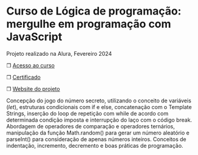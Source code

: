 # Curso de Lógica de programação: mergulhe em programação com JavaScript

Projeto realizado na Alura, Fevereiro 2024

❐ [Acesso ao curso](https://cursos.alura.com.br/course/logica-programacao-mergulhe-programacao-javascript)

❐  [Certificado](https://cursos.alura.com.br/certificate/2ab9d05e-4963-48d2-9259-74cef3b6f94b?lang=pt_BR)

❐ [Website do projeto](https://dcampos90.github.io/alura_HTML5.CSS3.parte-4) 


Concepção do jogo do número secreto, utilizando o conceito de variáveis (<i>let</i>), estruturas  condicionais com if e else, concatenação com o Template Strings, inserção do loop de repetição com while de acordo com determinada condição imposta e interrupção do laço com o código break. Abordagem de operadores de comparação e operadores ternários, manipulação da função Math.random() para gerar um número aleatório e parseInt() para consideração de apenas números inteiros. Conceitos de indentação, incremento, decremento e boas práticas de programação. 
